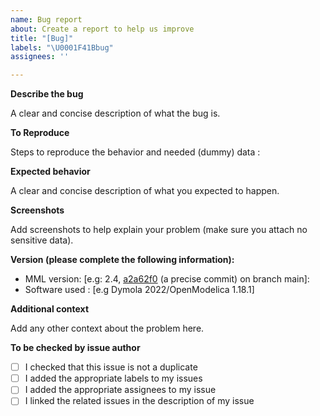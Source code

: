```yaml
---
name: Bug report
about: Create a report to help us improve
title: "[Bug]"
labels: "\U0001F41Bbug"
assignees: ''

---
```


**Describe the bug**

A clear and concise description of what the bug is.


**To Reproduce**

Steps to reproduce the behavior and needed (dummy) data :


**Expected behavior**

A clear and concise description of what you expected to happen.


**Screenshots**

Add screenshots to help explain your problem (make sure you attach no sensitive data).


**Version (please complete the following information):**
 - MML version: [e.g: 2.4, [a2a62f0](https://github.com/Metroscope-dev/metroscope-modeling-library/commit/a2a62f0b5b3d3c051de0f442cf0a3bdb09ff506c) (a precise commit) on branch main]:
- Software used : [e.g Dymola 2022/OpenModelica 1.18.1]


**Additional context**

Add any other context about the problem here.


**To be checked by issue author**
 - [ ] I checked that this issue is not a duplicate
 - [ ] I added the appropriate labels to my issues
 - [ ] I added the appropriate assignees to my issue
 - [ ] I linked the related issues in the description of my issue
